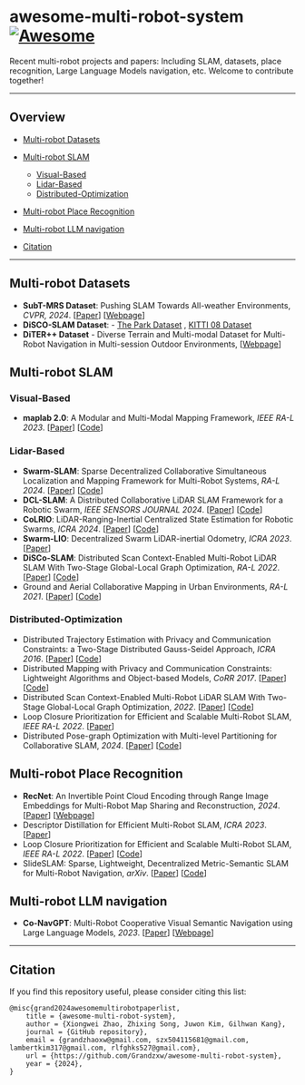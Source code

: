 # awesome-multi-robot-system [![Awesome](https://cdn.rawgit.com/sindresorhus/awesome/d7305f38d29fed78fa85652e3a63e154dd8e8829/media/badge.svg)](https://github.com/sindresorhus/awesome)
Recent multi-robot projects and papers: Including SLAM, datasets, place recognition, Large Language Models navigation, etc. Welcome to contribute together!


---
## Overview

  - [Multi-robot Datasets](#Multi-robot-Datasets)

  - [Multi-robot SLAM](#Multi-robot-SLAM)
    - [Visual-Based](#Visual-Based)
    - [Lidar-Based](#Lidar-Based)
    - [Distributed-Optimization](#Distributed-Optimization)
    
  - [Multi-robot Place Recognition](#Multi-robot-Place-Recognition)
  
  - [Multi-robot LLM navigation](#Multi-robot-LLM-navigation)

  - [Citation](#citation)

---


## Multi-robot Datasets

- **SubT-MRS Dataset**: Pushing SLAM Towards All-weather Environments, *CVPR, 2024*. [[Paper](https://arxiv.org/pdf/2307.07607.pdf)] [[Webpage](https://superodometry.com/datasets)]
- **DiSCO-SLAM Dataset**: - [The Park Dataset](https://drive.google.com/file/d/1-2zsRSB_9ORQ9WQdtUbGdoS4YXU3cBQt/view?usp=sharing) , [KITTI 08 Dataset](https://drive.google.com/file/d/1U6z_1VHlPJa_DJ2i8VwxkKLjf5JxMo0f/view?usp=sharing)
- **DiTER++ Dataset** - Diverse Terrain and Multi-modal Dataset for Multi-Robot Navigation in Multi-session Outdoor Environments, [[Webpage](https://sites.google.com/view/diter-plusplus)]

## Multi-robot SLAM

### Visual-Based
- **maplab 2.0**: A Modular and Multi-Modal Mapping Framework, *IEEE RA-L 2023*. [[Paper](https://arxiv.org/pdf/2212.00654.pdf)] [[Code](https://github.com/ethz-asl/maplab)]


### Lidar-Based
- **Swarm-SLAM**: Sparse Decentralized Collaborative Simultaneous Localization and Mapping Framework for Multi-Robot Systems, *RA-L 2024*. [[Paper](https://ieeexplore.ieee.org/document/10321649)] [[Code](https://github.com/MISTLab/Swarm-SLAM)]
- **DCL-SLAM**: A Distributed Collaborative LiDAR SLAM Framework for a Robotic Swarm, *IEEE SENSORS JOURNAL 2024*. [[Paper](https://ieeexplore.ieee.org/document/10375928)] [[Code](https://github.com/PengYu-Team/DCL-SLAM)]
- **CoLRIO**: LiDAR-Ranging-Inertial Centralized State Estimation for Robotic Swarms, *ICRA 2024*. [[Paper](https://arxiv.org/abs/2402.11790)] [[Code](https://github.com/PengYu-Team/Co-LRIO)]
- **Swarm-LIO**: Decentralized Swarm LiDAR-inertial Odometry, *ICRA 2023*. [[Paper](https://ieeexplore.ieee.org/document/10161355)]
- **DiSCo-SLAM**: Distributed Scan Context-Enabled Multi-Robot LiDAR SLAM With Two-Stage Global-Local Graph Optimization, *RA-L 2022*. [[Paper](https://ieeexplore.ieee.org/abstract/document/9662965)] [[Code](https://github.com/RobustFieldAutonomyLab/DiSCo-SLAM)]
- Ground and Aerial Collaborative Mapping in Urban Environments, *RA-L 2021*. [[Paper](https://ieeexplore.ieee.org/document/9234707)] [[Code](https://github.com/SYSU-RoboticsLab/GAC-Mapping)]



### Distributed-Optimization
- Distributed Trajectory Estimation with Privacy and Communication Constraints: a Two-Stage Distributed Gauss-Seidel Approach, *ICRA 2016*. [[Paper](https://ieeexplore.ieee.org/abstract/document/7487736)] [[Code](https://github.com/CogRob/distributed-mapper)]
- Distributed Mapping with Privacy and Communication Constraints: Lightweight Algorithms and Object-based Models, *CoRR 2017*.  [[Paper](http://arxiv.org/abs/1702.03435)] [[Code](https://github.com/CogRob/distributed-mapper)]
- Distributed Scan Context-Enabled Multi-Robot LiDAR SLAM With Two-Stage Global-Local Graph Optimization, *2022*. [[Paper](https://ieeexplore.ieee.org/document/9662965)] [[Code](https://github.com/RobustFieldAutonomyLab/DiSCo-SLAM)]
- Loop Closure Prioritization for Efficient and Scalable Multi-Robot SLAM, *IEEE RA-L 2022*. [[Paper](https://ieeexplore.ieee.org/abstract/document/9830830/)]
- Distributed Pose-graph Optimization with Multi-level Partitioning for Collaborative SLAM, *2024*. [[Paper](https://arxiv.org/pdf/2401.01657.pdf)] [[Code](https://github.com/tjcunhao/dpo)]


## Multi-robot Place Recognition

- **RecNet**: An Invertible Point Cloud Encoding through Range Image Embeddings for Multi-Robot Map Sharing and Reconstruction, *2024*.[[Paper](https://arxiv.org/pdf/2402.02192.pdf)] [[Webpage](https://www.youtube.com/watch?v=f9BnK34XkuQ)]
- Descriptor Distillation for Efficient Multi-Robot SLAM, *ICRA 2023*. [[Paper](https://arxiv.org/pdf/2303.08420.pdf)]
- Loop Closure Prioritization for Efficient and Scalable Multi-Robot SLAM, *IEEE RA-L 2022*. [[Paper](https://ieeexplore.ieee.org/document/9830830)] [[Code](https://github.com/NeBula-Autonomy/LAMP)]
- SlideSLAM: Sparse, Lightweight, Decentralized Metric-Semantic SLAM for Multi-Robot Navigation, *arXiv*. [[Paper](https://arxiv.org/abs/2406.17249)] [[Code](https://github.com/XuRobotics/slide-slam)]



## Multi-robot LLM navigation

- **Co-NavGPT**: Multi-Robot Cooperative Visual Semantic Navigation using Large Language Models, *2023*. [[Paper](https://arxiv.org/pdf/2310.07937.pdf)] [[Webpage](https://sites.google.com/view/co-navgpt)]



----
## Citation

If you find this repository useful, please consider citing this list:
```
@misc{grand2024awesomemultirobotpaperlist,
    title = {awesome-multi-robot-system},
    author = {Xiongwei Zhao, Zhixing Song, Juwon Kim, Gilhwan Kang},
    journal = {GitHub repository},
    email = {grandzhaoxw@gmail.com, szx504115681@gmail.com, lambertkim317@gmail.com, rlfghks527@gmail.com},
    url = {https://github.com/Grandzxw/awesome-multi-robot-system},
    year = {2024},
}
```



